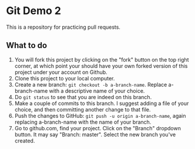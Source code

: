# Git Demo 2

This is a repository for practicing pull requests.

## What to do

1. You will fork this project by clicking on the "fork" button on the top right corner, at which point your should have your own forked version of this project under your account on Github.
2. Clone this project to your local computer.
3. Create a new branch: `git checkout -b a-branch-name`. Replace a-branch-name with a descriptive name of your choice.
4. Do `git status` to see that you are indeed on this branch.
5. Make a couple of commits to this branch. I suggest adding a file of your choice, and then committing another change to that file.
6. Push the changes to GitHub: `git push -u origin a-branch-name`, again replacing a-branch-name with the name of your branch.
7. Go to github.com, find your project. Click on the "Branch" dropdown button. It may say "Branch: master". Select the new branch you've created.
